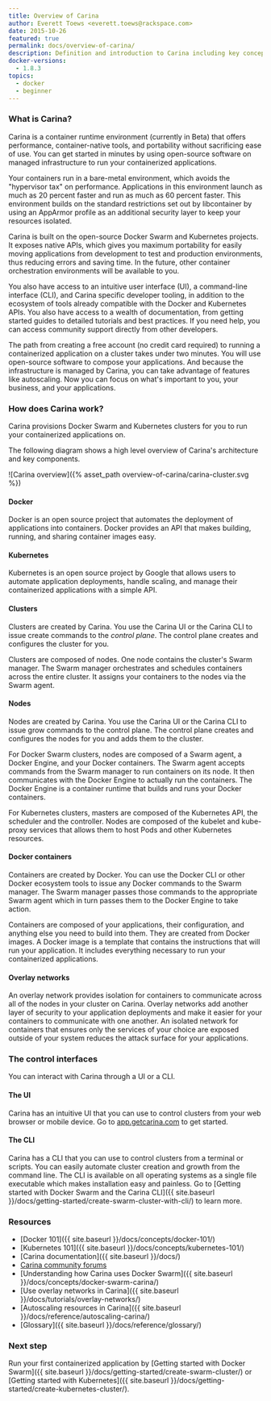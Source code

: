 ```yaml
---
title: Overview of Carina
author: Everett Toews <everett.toews@rackspace.com>
date: 2015-10-26
featured: true
permalink: docs/overview-of-carina/
description: Definition and introduction to Carina including key concepts and next steps for implementation.
docker-versions:
  - 1.8.3
topics:
  - docker
  - beginner
---
```


### What is Carina?

Carina is a container runtime environment (currently in Beta) that offers performance, container-native tools, and portability without sacrificing ease of use. You can get started in minutes by using open-source software on managed infrastructure to run your containerized applications.

Your containers run in a bare-metal environment, which avoids the "hypervisor tax" on performance. Applications in this environment launch as much as 20 percent faster and run as much as 60 percent faster. This environment builds on the standard restrictions set out by libcontainer by using an AppArmor profile as an additional security layer to keep your resources isolated.

Carina is built on the open-source Docker Swarm and Kubernetes projects.  It exposes native APIs, which gives you maximum portability for easily moving applications from development to test and production environments, thus reducing errors and saving time. In the future, other container orchestration environments will be available to you.

You also have access to an intuitive user interface (UI), a command-line interface (CLI), and Carina specific developer tooling, in addition to the ecosystem of tools already compatible with the Docker and Kubernetes APIs. You also have access to a wealth of documentation, from getting started guides to detailed tutorials and best practices. If you need help, you can access community support directly from other developers.

The path from creating a free account (no credit card required) to running a containerized application on a cluster takes under two minutes. You will use open-source software to compose your applications. And because the infrastructure is managed by Carina, you can take advantage of features like autoscaling. Now you can focus on what's important to you, your business, and your applications.

### How does Carina work?

Carina provisions Docker Swarm and Kubernetes clusters for you to run your containerized applications on.

The following diagram shows a high level overview of Carina's architecture and key components.

![Carina overview]({% asset_path overview-of-carina/carina-cluster.svg %})

#### Docker

Docker is an open source project that automates the deployment of applications into containers. Docker provides an API that makes building, running, and sharing container images easy.

#### Kubernetes

Kubernetes is an open source project by Google that allows users to automate application deployments, handle scaling, and manage their containerized applications with a simple API.

#### Clusters

Clusters are created by Carina. You use the Carina UI or the Carina CLI to issue create commands to the _control plane_. The control plane creates and configures the cluster for you.

Clusters are composed of nodes. One node contains the cluster's Swarm manager. The Swarm manager orchestrates and schedules containers across the entire cluster. It assigns your containers to the nodes via the Swarm agent.

#### Nodes

Nodes are created by Carina. You use the Carina UI or the Carina CLI to issue grow commands to the control plane. The control plane creates and configures the nodes for you and adds them to the cluster.

For Docker Swarm clusters, nodes are composed of a Swarm agent, a Docker Engine, and your Docker containers. The Swarm agent accepts commands from the Swarm manager to run containers on its node. It then communicates with the Docker Engine to actually run the containers. The Docker Engine is a container runtime that builds and runs your Docker containers.

For Kubernetes clusters, masters are composed of the Kubernetes API, the scheduler and the controller. Nodes are composed of the kubelet and kube-proxy services that allows them to host Pods and other Kubernetes resources.

#### Docker containers

Containers are created by Docker. You can use the Docker CLI or other Docker ecosystem tools to issue any Docker commands to the Swarm manager. The Swarm manager passes those commands to the appropriate Swarm agent which in turn passes them to the Docker Engine to take action.

Containers are composed of your applications, their configuration, and anything else you need to build into them. They are created from Docker images. A Docker image is a template that contains the instructions that will run your application. It includes everything necessary to run your containerized applications.

#### Overlay networks

An overlay network provides isolation for containers to communicate across all of the nodes in your cluster on Carina. Overlay networks add another layer of security to your application deployments and make it easier for your containers to communicate with one another. An isolated network for containers that ensures only the services of your choice are exposed outside of your system reduces the attack surface for your applications.

<!-- #### Autoscaling

Because the infrastructure is managed by Carina, you can choose to turn on autoscaling for your clusters. If you do, every cluster is monitored on a ten-minute interval. If a cluster needs resources, additional nodes are automatically added.

If you want to control this behavior more closely, you can provide Carina with scheduler hints like reserving memory for your containers. The automated scaling action is triggered when either 80 percent of either reserved memory or CPU is being consumed. To avoid data loss, the cluster is never scaled down and nodes are never deleted automatically.

Alternatively, you can manually scale a cluster through the control interfaces. -->

### The control interfaces

You can interact with Carina through a UI or a CLI.

#### The UI

Carina has an intuitive UI that you can use to control clusters from your web browser or mobile device. Go to [app.getcarina.com](https://app.getcarina.com) to get started.

#### The CLI

Carina has a CLI that you can use to control clusters from a terminal or scripts. You can easily automate cluster creation and growth from the command line. The CLI is available on all operating systems as a single file executable which makes installation easy and painless. Go to [Getting started with Docker Swarm and the Carina CLI]({{ site.baseurl }}/docs/getting-started/create-swarm-cluster-with-cli/) to learn more.

### Resources

* [Docker 101]({{ site.baseurl }}/docs/concepts/docker-101/)
* [Kubernetes 101]({{ site.baseurl }}/docs/concepts/kubernetes-101/)
* [Carina documentation]({{ site.baseurl }}/docs/)
* [Carina community forums](https://community.getcarina.com)
* [Understanding how Carina uses Docker Swarm]({{ site.baseurl }}/docs/concepts/docker-swarm-carina/)
* [Use overlay networks in Carina]({{ site.baseurl }}/docs/tutorials/overlay-networks/)
* [Autoscaling resources in Carina]({{ site.baseurl }}/docs/reference/autoscaling-carina/)
* [Glossary]({{ site.baseurl }}/docs/reference/glossary/)

### Next step

Run your first containerized application by [Getting started with Docker Swarm]({{ site.baseurl }}/docs/getting-started/create-swarm-cluster/) or [Getting started with Kubernetes]({{ site.baseurl }}/docs/getting-started/create-kubernetes-cluster/).
